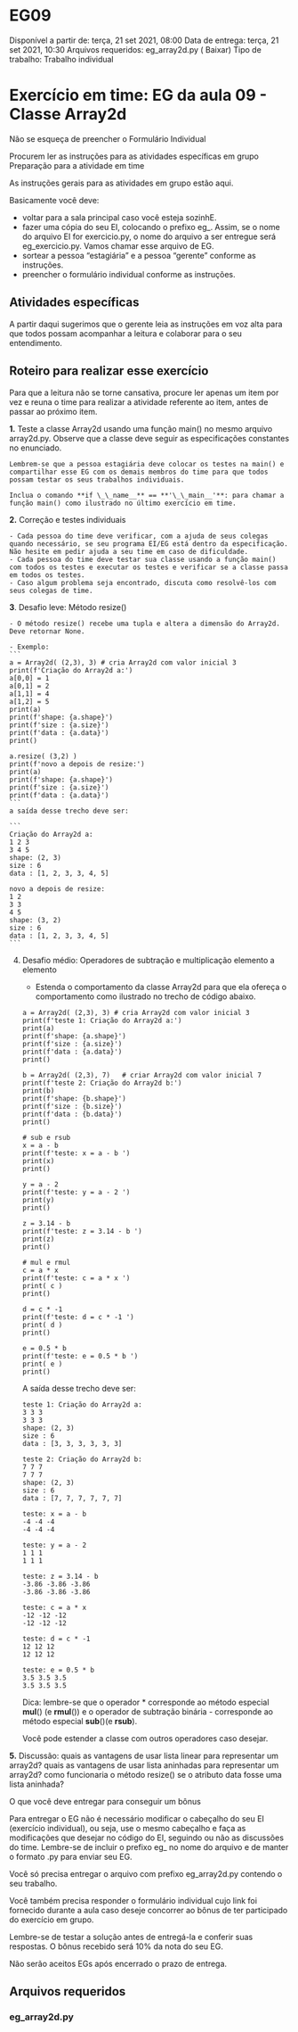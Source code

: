 # EG09
Disponível a partir de: terça, 21 set 2021, 08:00
Data de entrega: terça, 21 set 2021, 10:30
Arquivos requeridos: eg_array2d.py ( Baixar)
Tipo de trabalho: Trabalho individual
# Exercício em time: EG da aula 09 - Classe Array2d

Não se esqueça de preencher o Formulário Individual

Procurem ler as instruções para as atividades específicas em grupo
Preparação para a atividade em time

As instruções gerais para as atividades em grupo estão aqui.

Basicamente você deve:

- voltar para a sala principal caso você esteja sozinhE.
- fazer uma cópia do seu EI, colocando o prefixo eg_. Assim, se o nome do arquivo EI for exercicio.py, o nome do arquivo a ser entregue será eg_exercicio.py. Vamos chamar esse arquivo de EG.
- sortear a pessoa “estagiária” e a pessoa “gerente” conforme as instruções.
- preencher o formulário individual conforme as instruções.

## Atividades específicas

A partir daqui sugerimos que o gerente leia as instruções em voz alta para que todos possam acompanhar a leitura e colaborar para o seu entendimento.

## Roteiro para realizar esse exercício

Para que a leitura não se torne cansativa, procure ler apenas um item por vez e reuna o time para realizar a atividade referente ao item, antes de passar ao próximo item.

**1.** Teste a classe Array2d usando uma função main() no mesmo arquivo array2d.py. Observe que a classe deve seguir as especificações constantes no enunciado.

    Lembrem-se que a pessoa estagiária deve colocar os testes na main() e compartilhar esse EG com os demais membros do time para que todos possam testar os seus trabalhos individuais.

    Inclua o comando **if \_\_name__** == **'\_\_main__'**: para chamar a função main() como ilustrado no último exercício em time.

**2.** Correção e testes individuais
    
    - Cada pessoa do time deve verificar, com a ajuda de seus colegas quando necessário, se seu programa EI/EG está dentro da especificação. Não hesite em pedir ajuda a seu time em caso de dificuldade.
    - Cada pessoa do time deve testar sua classe usando a função main() com todos os testes e executar os testes e verificar se a classe passa em todos os testes.
    - Caso algum problema seja encontrado, discuta como resolvê-los com seus colegas de time.

**3**. Desafio leve: Método resize()

    - O método resize() recebe uma tupla e altera a dimensão do Array2d. Deve retornar None.

    - Exemplo:
    ```
    a = Array2d( (2,3), 3) # cria Array2d com valor inicial 3
    print(f'Criação do Array2d a:')
    a[0,0] = 1
    a[0,1] = 2
    a[1,1] = 4
    a[1,2] = 5
    print(a)
    print(f'shape: {a.shape}')
    print(f'size : {a.size}')
    print(f'data : {a.data}')
    print()

    a.resize( (3,2) )
    print(f'novo a depois de resize:')
    print(a)
    print(f'shape: {a.shape}')
    print(f'size : {a.size}')
    print(f'data : {a.data}')
    ```
    a saída desse trecho deve ser:

    ```
    Criação do Array2d a:
    1 2 3
    3 4 5
    shape: (2, 3)
    size : 6
    data : [1, 2, 3, 3, 4, 5]

    novo a depois de resize:
    1 2
    3 3
    4 5
    shape: (3, 2)
    size : 6
    data : [1, 2, 3, 3, 4, 5]
    ```

4. Desafio médio: Operadores de subtração e multiplicação elemento a elemento
    - Estenda o comportamento da classe Array2d para que ela ofereça o comportamento como ilustrado no trecho de código abaixo.

    ```
    a = Array2d( (2,3), 3) # cria Array2d com valor inicial 3
    print(f'teste 1: Criação do Array2d a:')
    print(a)
    print(f'shape: {a.shape}')
    print(f'size : {a.size}')
    print(f'data : {a.data}')
    print()

    b = Array2d( (2,3), 7)   # criar Array2d com valor inicial 7
    print(f'teste 2: Criação do Array2d b:')
    print(b)
    print(f'shape: {b.shape}')
    print(f'size : {b.size}')
    print(f'data : {b.data}')
    print()

    # sub e rsub
    x = a - b
    print(f'teste: x = a - b ')
    print(x)  
    print()

    y = a - 2
    print(f'teste: y = a - 2 ')
    print(y) 
    print()

    z = 3.14 - b
    print(f'teste: z = 3.14 - b ')
    print(z) 
    print()

    # mul e rmul
    c = a * x
    print(f'teste: c = a * x ')
    print( c )  
    print()

    d = c * -1
    print(f'teste: d = c * -1 ')
    print( d ) 
    print()

    e = 0.5 * b
    print(f'teste: e = 0.5 * b ')
    print( e ) 
    print()
    ```
    
    A saída desse trecho deve ser:

    ```
    teste 1: Criação do Array2d a:
    3 3 3
    3 3 3
    shape: (2, 3)
    size : 6
    data : [3, 3, 3, 3, 3, 3]

    teste 2: Criação do Array2d b:
    7 7 7
    7 7 7
    shape: (2, 3)
    size : 6
    data : [7, 7, 7, 7, 7, 7]

    teste: x = a - b 
    -4 -4 -4
    -4 -4 -4

    teste: y = a - 2 
    1 1 1
    1 1 1

    teste: z = 3.14 - b 
    -3.86 -3.86 -3.86
    -3.86 -3.86 -3.86

    teste: c = a * x 
    -12 -12 -12
    -12 -12 -12

    teste: d = c * -1 
    12 12 12
    12 12 12

    teste: e = 0.5 * b 
    3.5 3.5 3.5
    3.5 3.5 3.5
    ```

    Dica: lembre-se que o operador * corresponde ao método especial __mul__() (e __rmul__()) e o operador de subtração binária - corresponde ao método especial __sub__()(e __rsub__).

    Você pode estender a classe com outros operadores caso desejar.

**5.** Discussão:
        quais as vantagens de usar lista linear para representar um array2d?
        quais as vantagens de usar lista aninhadas para representar um array2d?
            como funcionaria o método resize() se o atributo data fosse uma lista aninhada?

O que você deve entregar para conseguir um bônus

Para entregar o EG não é necessário modificar o cabeçalho do seu EI (exercício individual), ou seja, use o mesmo cabeçalho e faça as modificações que desejar no código do EI, seguindo ou não as discussões do time. Lembre-se de incluir o prefixo eg_ no nome do arquivo e de manter o formato .py para enviar seu EG.

Você só precisa entregar o arquivo com prefixo eg_array2d.py contendo o seu trabalho.

Você também precisa responder o formulário individual cujo link foi fornecido durante a aula caso deseje concorrer ao bônus de ter participado do exercício em grupo.

Lembre-se de testar a solução antes de entregá-la e conferir suas respostas. O bônus recebido será 10% da nota do seu EG.

Não serão aceitos EGs após encerrado o prazo de entrega.
## Arquivos requeridos
### eg_array2d.py